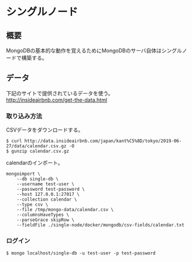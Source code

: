 # シングルノード
## 概要
MongoDBの基本的な動作を覚えるためにMongoDBのサーバ自体はシングルノードで構築する。  
## データ
下記のサイトで提供されているデータを使う。  
http://insideairbnb.com/get-the-data.html
### 取り込み方法
CSVデータをダウンロードする。
```
$ curl http://data.insideairbnb.com/japan/kant%C5%8D/tokyo/2019-06-27/data/calendar.csv.gz -O
$ gunzip calendar.csv.gz
```
calendarのインポート。
```
mongoimport \
    --db single-db \
    --username test-user \
    --password test-password \
    --host 127.0.0.1:27017 \
    --collection calendar \
    --type csv \
    --file /tmp/mongo-data/calendar.csv \
    --columnsHaveTypes \
    --parseGrace skipRow \
    --fieldFile ./single-node/docker/mongodb/csv-fields/calendar.txt
```

### ログイン
```
$ mongo localhost/single-db -u test-user -p test-password
```